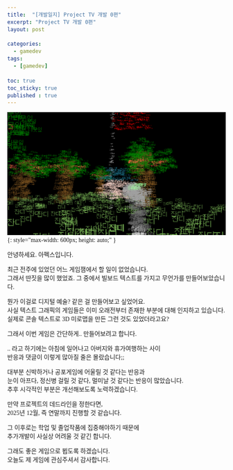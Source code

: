```yaml
---
title:  "[개발일지] Project TV 개발 0편"
excerpt: "Project TV 개발 0편"
layout: post

categories:
  - gamedev
tags:
  - [gamedev]

toc: true
toc_sticky: true
published : true
---
```


<style type="text/css">
  @font-face {
      font-family: 'Polygothic';
      src: url('/srcs/fonts/Polygothic-Light.ttf') format('truetype');
  }

  body {
    font-family: 'Polygothic';
  }
</style>

![이미지 설명](/srcs/imgs/post_imgs/project_tv/project_tv_0.png){: style="max-width: 600px; height: auto;" }


안녕하세요. 아펙스입니다.

최근 전주에 있었던 어느 게임잼에서 할 일이 없었습니다.\
그래서 딴짓을 많이 했었죠. 그 중에서 빌보드 텍스트를 가지고 무언가를 만들어보았습니다.

뭔가 이걸로 디지털 예술? 같은 걸 만들어보고 싶었어요.\
사실 텍스트 그래픽의 게임들은 이미 오래전부터 존재한 부분에 대해 인지하고 있습니다.\
실제로 콘솔 텍스트로 3D 미로맵을 만든 그런 것도 있었더라고요?

그래서 이번 게임은 간단하게.. 만들어보려고 합니다.

.. 라고 하기에는 아침에 일어나고 아버지와 휴가여행하는 사이\
반응과 댓글이 이렇게 많아질 줄은 몰랐습니다;;

대부분 신박하거나 공포게임에 어울릴 것 같다는 반응과\
눈이 아프다, 정신병 걸릴 것 같다, 멀미날 것 같다는 반응이 많았습니다.\
추후 시각적인 부분은 개선해보도록 노력하겠습니다.


만약 프로젝트의 데드라인을 정한다면, \
2025년 12월, 즉 연말까지 진행할 것 같습니다.

그 이후로는 학업 및 졸업작품에 집중해야하기 때문에\
추가개발이 사실상 어려울 것 같긴 합니다.

그래도 좋은 게임으로 뵙도록 하겠습니다.\
오늘도 제 게임에 관심주셔서 감사합니다.


